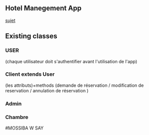 ## Hotel Manegement App 
 [sujet](https://docs.google.com/document/d/1gHiX1fsCt-C09L4xCLKdvBhF-N1dfzs3/edit)
 ## Existing classes 
 ### USER 
 (chaque utilisateur doit s'authentifier avant l'utilisation de l'app)
 ### Client extends User 
 (les attributs)+methods (demande de réservation / modification de reservation / annulation de réservation )
 ### Admin 
 ### Chambre 
 #MOSSIBA W SAY
